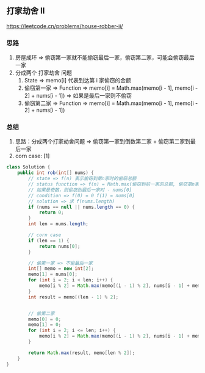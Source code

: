 ## 打家劫舍 II

<https://leetcode.cn/problems/house-robber-ii/>

### 思路

1. 房屋成环 => 偷窃第一家就不能偷窃最后一家，偷窃第二家，可能会偷窃最后一家
2. 分成两个 打家劫舍 问题
    1. State => memo[i] 代表到达第 i 家偷窃的金额
    2. 偷窃第一家 => Function => memo[i] = Math.max(memo[i - 1], memo[i - 2] + nums[i - 1]) => 如果是最后一家则不偷窃
    3. 偷窃第二家 => Function => memo[i] = Math.max(memo[i - 1], memo[i - 2] + nums[i - 1])

### 总结

1. 思路：分成两个打家劫舍问题 => 偷窃第一家到倒数第二家 + 偷窃第二家到最后一家
2. corn case: [1]

```java
class Solution {
    public int rob(int[] nums) {
        // state => f(n) 表示偷窃到第n家时的偷窃总额
        // status function => f(n) = Math.max(偷窃到前一家的总额, 偷窃第n家 + 偷窃到第 n - 2 家的总额) = Math.max(偷n - 1家, 偷第n家(不能偷第一家))
        // 如果是奇数，则偷窃到最后一家时 - nums[0]
        // condition => f(0) = 0 f(1) = nums[0]
        // solution => 求 f(nums.length)
        if (nums == null || nums.length == 0) {
            return 0;
        }
        int len = nums.length;

        // corn case
        if (len == 1) {
            return nums[0];
        }

        // 偷第一家 => 不偷最后一家
        int[] memo = new int[2];
        memo[1] = nums[0];
        for (int i = 2; i < len; i++) {
            memo[i % 2] = Math.max(memo[(i - 1) % 2], nums[i - 1] + memo[(i - 2) % 2]);
        }
        int result = memo[(len - 1) % 2];


        // 偷第二家
        memo[0] = 0;
        memo[1] = 0;
        for (int i = 2; i <= len; i++) {
            memo[i % 2] = Math.max(memo[(i - 1) % 2], nums[i - 1] + memo[(i - 2) % 2]);
        }

        return Math.max(result, memo[len % 2]);
    }
}
```
